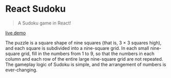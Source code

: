 # React Sudoku

> A Sudoku game in React!

[live demo]()

The puzzle is a square shape of nine squares (that is, 3 × 3 squares high), and each square is subdivided into a nine-square grid. In each small nine-square grid, fill in the numbers from 1 to 9, so that the numbers in each column and each row of the entire large nine-square grid are not repeated. The gameplay logic of Sudoku is simple, and the arrangement of numbers is ever-changing.